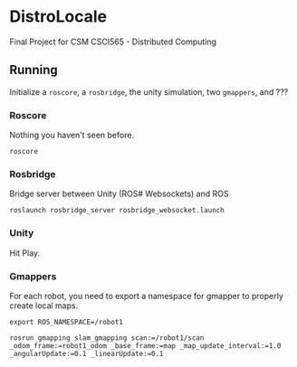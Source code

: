 # DistroLocale
Final Project for CSM CSCI565 - Distributed Computing

## Running

Initialize a `roscore`, a `rosbridge`, the unity simulation, two `gmappers`, and ???


### Roscore

Nothing you haven't seen before.

    roscore

### Rosbridge

Bridge server between Unity (ROS# Websockets) and ROS

    roslaunch rosbridge_server rosbridge_websocket.launch

### Unity

Hit Play.

### Gmappers

For each robot, you need to export a namespace for gmapper to properly create local maps. 

    export ROS_NAMESPACE=/robot1

    rosrun gmapping slam_gmapping scan:=/robot1/scan _odom_frame:=robot1_odom _base_frame:=map _map_update_interval:=1.0 _angularUpdate:=0.1 _linearUpdate:=0.1


